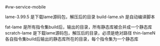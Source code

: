 #vw-service-mobile


lame-3.99.5   是下载lame源码包，解压后的目录
build-lame.sh 是自动编译脚本

fat-lame 是所有指令集build后，输出的目录，所有静态库被合并成一个静态库
scratch-lame 是下载lame源码包，解压后的目录，必须是绝对路径
thin-lameN 各自指令集build后输出的静态库所在的目录，每个指令集为一个静态库
